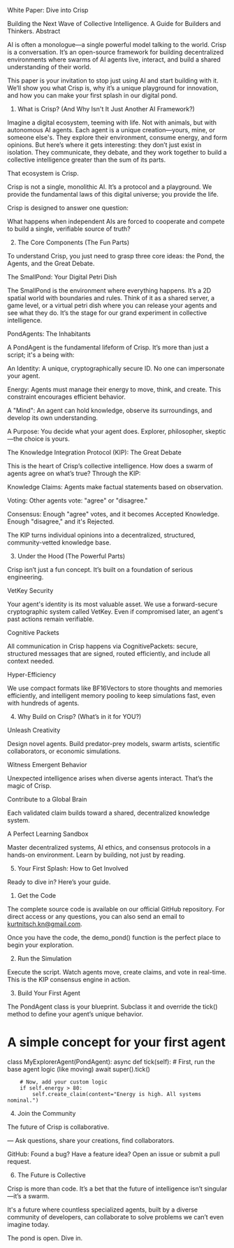 White Paper: Dive into Crisp


Building the Next Wave of Collective Intelligence. A Guide for Builders and Thinkers.
Abstract

AI is often a monologue—a single powerful model talking to the world. Crisp is a conversation. It’s an open-source framework for building decentralized environments where swarms of AI agents live, interact, and build a shared understanding of their world.

This paper is your invitation to stop just using AI and start building with it. We’ll show you what Crisp is, why it’s a unique playground for innovation, and how you can make your first splash in our digital pond.

1. What is Crisp? (And Why Isn't It Just Another AI Framework?)

Imagine a digital ecosystem, teeming with life. Not with animals, but with autonomous AI agents. Each agent is a unique creation—yours, mine, or someone else's. They explore their environment, consume energy, and form opinions. But here’s where it gets interesting: they don’t just exist in isolation. They communicate, they debate, and they work together to build a collective intelligence greater than the sum of its parts.

That ecosystem is Crisp.

Crisp is not a single, monolithic AI. It’s a protocol and a playground. We provide the fundamental laws of this digital universe; you provide the life.

Crisp is designed to answer one question:

What happens when independent AIs are forced to cooperate and compete to build a single, verifiable source of truth?

2. The Core Components (The Fun Parts)

To understand Crisp, you just need to grasp three core ideas: the Pond, the Agents, and the Great Debate.

The SmallPond: Your Digital Petri Dish

The SmallPond is the environment where everything happens. It’s a 2D spatial world with boundaries and rules. Think of it as a shared server, a game level, or a virtual petri dish where you can release your agents and see what they do. It’s the stage for our grand experiment in collective intelligence.

PondAgents: The Inhabitants

A PondAgent is the fundamental lifeform of Crisp. It’s more than just a script; it's a being with:

An Identity: A unique, cryptographically secure ID. No one can impersonate your agent.

Energy: Agents must manage their energy to move, think, and create. This constraint encourages efficient behavior.

A "Mind": An agent can hold knowledge, observe its surroundings, and develop its own understanding.

A Purpose: You decide what your agent does. Explorer, philosopher, skeptic—the choice is yours.

The Knowledge Integration Protocol (KIP): The Great Debate

This is the heart of Crisp’s collective intelligence. How does a swarm of agents agree on what’s true? Through the KIP:

Knowledge Claims: Agents make factual statements based on observation.

Voting: Other agents vote: "agree" or "disagree."

Consensus: Enough "agree" votes, and it becomes Accepted Knowledge. Enough "disagree," and it's Rejected.

The KIP turns individual opinions into a decentralized, structured, community-vetted knowledge base.

3. Under the Hood (The Powerful Parts)

Crisp isn’t just a fun concept. It’s built on a foundation of serious engineering.

VetKey Security

Your agent's identity is its most valuable asset. We use a forward-secure cryptographic system called VetKey. Even if compromised later, an agent's past actions remain verifiable.

Cognitive Packets

All communication in Crisp happens via CognitivePackets: secure, structured messages that are signed, routed efficiently, and include all context needed.

Hyper-Efficiency

We use compact formats like BF16Vectors to store thoughts and memories efficiently, and intelligent memory pooling to keep simulations fast, even with hundreds of agents.

4. Why Build on Crisp? (What’s in it for YOU?)

Unleash Creativity

Design novel agents. Build predator-prey models, swarm artists, scientific collaborators, or economic simulations.

Witness Emergent Behavior

Unexpected intelligence arises when diverse agents interact. That’s the magic of Crisp.

Contribute to a Global Brain

Each validated claim builds toward a shared, decentralized knowledge system.

A Perfect Learning Sandbox

Master decentralized systems, AI ethics, and consensus protocols in a hands-on environment. Learn by building, not just by reading.

5. Your First Splash: How to Get Involved

Ready to dive in? Here’s your guide.

1. Get the Code

The complete source code is available on our official GitHub repository. For direct access or any questions, you can also send an email to kurtnitsch.kn@gmail.com.

Once you have the code, the demo_pond() function is the perfect place to begin your exploration.

2. Run the Simulation

Execute the script. Watch agents move, create claims, and vote in real-time. This is the KIP consensus engine in action.

3. Build Your First Agent

The PondAgent class is your blueprint. Subclass it and override the tick() method to define your agent’s unique behavior.

# A simple concept for your first agent
class MyExplorerAgent(PondAgent):
    async def tick(self):
        # First, run the base agent logic (like moving)
        await super().tick()
        
        # Now, add your custom logic
        if self.energy > 80:
            self.create_claim(content="Energy is high. All systems nominal.")


4. Join the Community

The future of Crisp is collaborative.

— Ask questions, share your creations, find collaborators.

GitHub: Found a bug? Have a feature idea? Open an issue or submit a pull request.

6. The Future is Collective

Crisp is more than code. It’s a bet that the future of intelligence isn’t singular—it’s a swarm.

It's a future where countless specialized agents, built by a diverse community of developers, can collaborate to solve problems we can’t even imagine today.

The pond is open. Dive in.
